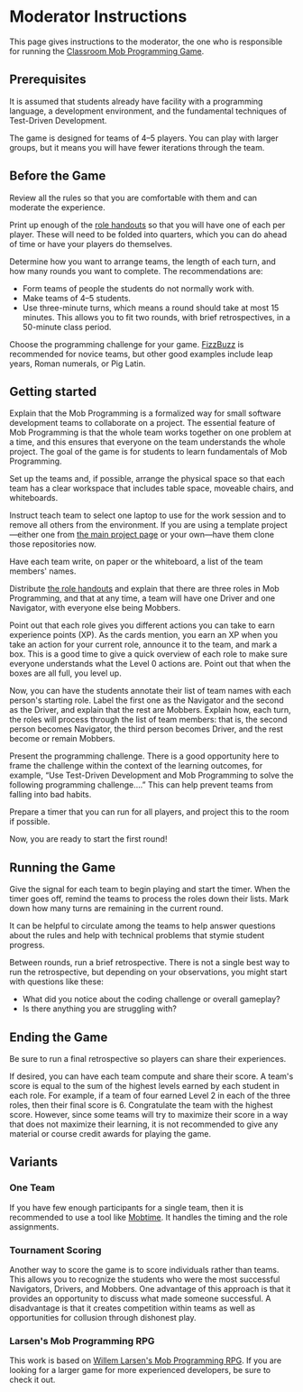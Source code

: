 # Moderator Instructions

This page gives instructions to the moderator, the one who is responsible for
running the [Classroom Mob Programming Game](https://classroom-mob-rpg.github.io/).

## Prerequisites

It is assumed that students already have facility with a programming language,
a development environment, and the fundamental techniques of Test-Driven
Development.

The game is designed for teams of 4&ndash;5 players. You can play with larger
groups, but it means you will have fewer iterations through the team.

## Before the Game

Review all the rules so that you are comfortable with them
and can moderate the experience.

Print up enough of the [role handouts](handout.pdf) so that you will have
one of each per player. These will need to be folded into quarters, which you
can do ahead of time or have your players do themselves.

Determine how you want to arrange teams, the length of each turn, and how many
rounds you want to complete. The recommendations are:

- Form teams of people the students do not normally work with.
- Make teams of 4&ndash;5 students.
- Use three-minute turns, which means a round should take at most 15 minutes.
  This allows you to fit two rounds, with brief retrospectives, in a 50-minute
  class period.

Choose the programming challenge for your game.
[FizzBuzz](https://en.wikipedia.org/wiki/Fizz_buzz) is recommended for novice
teams, but other good examples include leap years, Roman numerals, or Pig Latin.


## Getting started

Explain that the Mob Programming is a formalized way for small software
development teams to collaborate on a project. The essential feature of
Mob Programming is that the whole team works together on one problem
at a time, and this ensures that everyone on the team understands 
the whole project.
The goal of the game is for students to learn fundamentals of Mob
Programming.

Set up the teams and, if possible, arrange the physical space so that each team
has a clear workspace that includes table space, moveable chairs, and
whiteboards.

Instruct teach team to select one laptop to use for the work session
and to remove all others from the environment. If you are using a template
project&mdash;either one from [the main project page](https://classroom-mob-rpg.github.io/) or your own&mdash;have them clone those repositories now.

Have each team write, on paper or the whiteboard, a list of the team members'
names.

Distribute [the role handouts](handout.pdf) and explain that there are three
roles in Mob Programming, and that at any time, a team will have one Driver and
one Navigator, with everyone else being Mobbers.

Point out that each role gives you different actions you can take to earn
experience points&nbsp;(XP). As the cards mention, you earn an XP when you take
an action for your current role, announce it to the team, and mark a box. This
is a good time to give a quick overview of each role to make sure everyone
understands what the Level&nbsp;0 actions are. Point out that when the boxes are
all full, you level up.

Now, you can have the students annotate their list of team names with
each person's starting role.
Label the first one as the Navigator and the second as the Driver, and
explain that the rest are Mobbers. Explain how, each turn, the roles will
process through the list of team members: that is, the second person becomes
Navigator, the third person becomes Driver, and the rest become or remain
Mobbers.

Present the programming challenge.
There is a good opportunity here to frame the challenge within the
context of the learning outcomes, for example, 
&ldquo;Use Test-Driven Development and Mob Programming to solve the following programming challenge&hellip;.&rdquo;
This can help prevent teams from falling into bad habits.

Prepare a timer that you can run for all players, and project this to the room
if possible. 

Now, you are ready to start the first round!


## Running the Game

Give the signal for each team to begin playing and start the timer.
When the timer goes off, remind the teams to process the roles down
their lists. Mark down how many turns are remaining in the current round.

It can be helpful to circulate among the teams to help answer
questions about the rules and help with technical problems that
stymie student progress.

Between rounds, run a brief retrospective. There is not a single best
way to run the retrospective, but depending on your observations, you might
start with questions like these:

- What did you notice about the coding challenge or overall gameplay?
- Is there anything you are struggling with?


## Ending the Game

Be sure to run a final retrospective so players can share their experiences.

If desired, you can have each team compute and share their score.
A team's score is equal to the sum of the highest levels earned by each
student in each role. For example, if a team of four earned Level&nbsp;2
in each of the three roles, then their final score is 6.
Congratulate the team with the highest score.
However, since some teams will try to maximize their score in a way
that does not maximize their learning, it is not recommended to give any
material or course credit awards for playing the game.

## Variants

### One Team

If you have few enough participants for a single team, then it is recommended
to use a tool like [Mobtime](http://mobti.me). It handles the timing
and the role assignments. 

### Tournament Scoring

Another way to score the game is to score individuals rather than teams.
This allows you to recognize the students who were the most successful
Navigators, Drivers, and Mobbers. One advantage of this approach is that
it provides an opportunity to discuss what made someone successful.
A disadvantage is that it creates competition within teams as well
as opportunities for collusion through dishonest play.

### Larsen's Mob Programming RPG

This work is based on [Willem Larsen's Mob Programming
RPG](https://github.com/willemlarsen/mobprogrammingrpg). If you are looking for
a larger game for more experienced developers, be sure to check it out.